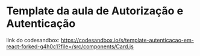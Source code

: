 # Template da aula de Autorização e Autenticação

link do codesandbox: https://codesandbox.io/s/template-autenticacao-em-react-forked-g4h0c1?file=/src/components/Card.js
